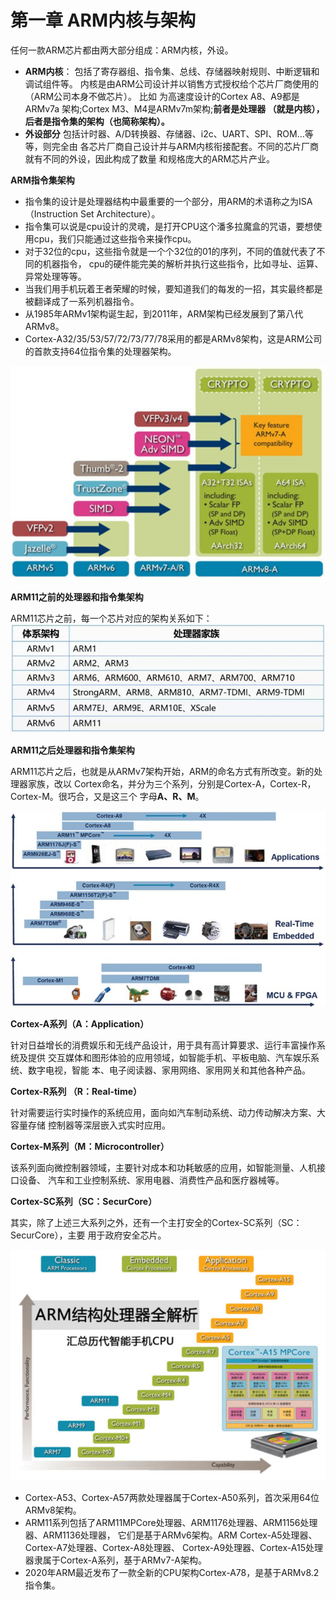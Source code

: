 # 第一章 ARM内核与架构

任何一款ARM芯片都由两大部分组成：ARM内核，外设。
* **ARM内核**： 包括了寄存器组、指令集、总线、存储器映射规则、中断逻辑和调试组件等。
内核是由ARM公司设计并以销售方式授权给个芯片厂商使用的（ARM公司本身不做芯片）。 比如
为高速度设计的Cortex A8、A9都是ARMv7a 架构;Cortex M3、M4是ARMv7m架构;**前者是处理器
（就是内核），后者是指令集的架构（也简称架构）。**
* **外设部分** 包括计时器、A/D转换器、存储器、i2c、UART、SPI、ROM...等等，则完全由
各芯片厂商自己设计并与ARM内核衔接配套。不同的芯片厂商就有不同的外设，因此构成了数量
和规格庞大的ARM芯片产业。

**ARM指令集架构**

* 指令集的设计是处理器结构中最重要的一个部分，用ARM的术语称之为ISA（Instruction Set Architecture）。
* 指令集可以说是cpu设计的灵魂，是打开CPU这个潘多拉魔盒的咒语，要想使用cpu，我们只能通过这些指令来操作cpu。
* 对于32位的cpu，这些指令就是一个个32位的01的序列，不同的值就代表了不同的机器指令，
cpu的硬件能完美的解析并执行这些指令，比如寻址、运算、异常处理等等。
* 当我们用手机玩着王者荣耀的时候，要知道我们的每发的一招，其实最终都是被翻译成了一系列机器指令。
* 从1985年ARMv1架构诞生起，到2011年，ARM架构已经发展到了第八代ARMv8。
* Cortex-A32/35/53/57/72/73/77/78采用的都是ARMv8架构，这是ARM公司的首款支持64位指令集的处理器架构。

![](./pic/Picture1.png)

**ARM11之前的处理器和指令集架构**

ARM11芯片之前，每一个芯片对应的架构关系如下：
![](./pic/Picture2.png)

**ARM11之后处理器和指令集架构**

ARM11芯片之后，也就是从ARMv7架构开始，ARM的命名方式有所改变。新的处理器家族，改以
Cortex命名，并分为三个系列，分别是Cortex-A，Cortex-R，Cortex-M。很巧合，又是这三个
字母**A、R、M**。

![](./pic/Picture3.png)

**Cortex-A系列（A：Application）**

针对日益增长的消费娱乐和无线产品设计，用于具有高计算要求、运行丰富操作系统及提供
交互媒体和图形体验的应用领域，如智能手机、平板电脑、汽车娱乐系统、数字电视，智能
本、电子阅读器、家用网络、家用网关和其他各种产品。

**Cortex-R系列 （R：Real-time）**

针对需要运行实时操作的系统应用，面向如汽车制动系统、动力传动解决方案、大容量存储
控制器等深层嵌入式实时应用。

**Cortex-M系列（M：Microcontroller）**

该系列面向微控制器领域，主要针对成本和功耗敏感的应用，如智能测量、人机接口设备、
汽车和工业控制系统、家用电器、消费性产品和医疗器械等。

**Cortex-SC系列（SC：SecurCore）**

其实，除了上述三大系列之外，还有一个主打安全的Cortex-SC系列（SC：SecurCore），主要
用于政府安全芯片。

![](./pic/Picture4.png)

* Cortex-A53、Cortex-A57两款处理器属于Cortex-A50系列，首次采用64位ARMv8架构。
* ARM11系列包括了ARM11MPCore处理器、ARM1176处理器、ARM1156处理器、ARM1136处理器，
它们是基于ARMv6架构。ARM Cortex-A5处理器、Cortex-A7处理器、Cortex-A8处理器、
Cortex-A9处理器、Cortex-A15处理器隶属于Cortex-A系列，基于ARMv7-A架构。
* 2020年ARM最近发布了一款全新的CPU架构Cortex-A78，是基于ARMv8.2指令集。
